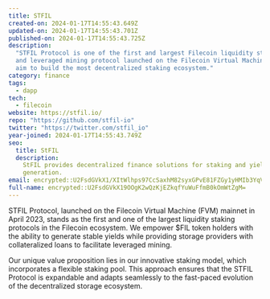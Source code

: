 ```yaml
---
title: STFIL
created-on: 2024-01-17T14:55:43.649Z
updated-on: 2024-01-17T14:55:43.701Z
published-on: 2024-01-17T14:55:43.725Z
description:
  "STFIL Protocol is one of the first and largest Filecoin liquidity staking
  and leveraged mining protocol launched on the Filecoin Virtual Machine (FVM). We
  aim to build the most decentralized staking ecosystem."
category: finance
tags:
  - dapp
tech:
  - filecoin
website: https://stfil.io/
repo: "https://github.com/stfil-io"
twitter: "https://twitter.com/stfil_io"
year-joined: 2024-01-17T14:55:43.749Z
seo:
  title: StFIL
  description:
    StFIL provides decentralized finance solutions for staking and yield
    generation.
email: encrypted::U2FsdGVkX1/XItWlhps97CcSaxhM82syxGPvE81FZGy1yHMIb3YqVLLm5YD17jG5
full-name: encrypted::U2FsdGVkX19OOgK2wQzKjEZkqfYuWuFfmB0kOmWtZgM=
---
```


STFIL Protocol, launched on the Filecoin Virtual Machine (FVM) mainnet in April 2023, stands as the first and one of the largest liquidity staking protocols in the Filecoin ecosystem. We empower $FIL token holders with the ability to generate stable yields while providing storage providers with collateralized loans to facilitate leveraged mining.

Our unique value proposition lies in our innovative staking model, which incorporates a flexible staking pool. This approach ensures that the STFIL Protocol is expandable and adapts seamlessly to the fast-paced evolution of the decentralized storage ecosystem.

